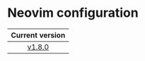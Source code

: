 # Neovim configuration

|                            Current version                            |
| :-------------------------------------------------------------------: |
| [v1.8.0](https://github.com/vladdoster/neovim-configuration/releases) |
